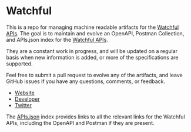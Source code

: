 # WatchfulThis is a repo for managing machine readable artifacts for the [Watchful APIs](https://watchful.li/). The goal is to maintain and evolve an OpenAPI, Postman Collection, and APIs.json index for the [Watchful APIs](https://watchful.li/).They are a constant work in progress, and will be updated on a regular basis when new information is added, or more of the specifications are supported.Feel free to submit a pull request to evolve any of the artifacts, and leave GitHub issues if you have any questions, comments, or feedback.- [Website](https://watchful.li/)- [Developer](https://watchful.li/)- [Twitter](https://twitter.com/watchfulli)The [APIs.json](https://github.com/api-evangelist/watchful/blob/master/apis.json) index provides links to all the relevant links for the Watchful APIs, including the OpenAPI and Postman if they are present.
